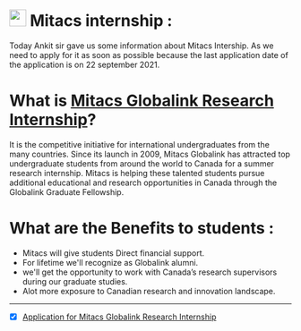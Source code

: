 # <img src="https://raw.githubusercontent.com/MartinHeinz/MartinHeinz/master/wave.gif" width="30px"> Mitacs internship :
Today Ankit sir gave us some information about Mitacs Intership. As we need to apply for it as soon as possible because the last application date of the application is on 22 september 2021.

# What is [Mitacs Globalink Research Internship](https://www.mitacs.ca/en/programs/globalink/globalink-research-internship)? 

It is the competitive initiative for international undergraduates from the many countries.
Since its launch in 2009, Mitacs Globalink has attracted top undergraduate students from around the world to Canada for a summer research internship.
Mitacs is helping these talented students pursue additional educational and research opportunities in Canada through the Globalink Graduate Fellowship.

# What are the Benefits to students :
-  Mitacs will give students Direct financial support.
-  For lifetime we'll recognize as Globalink alumni.
-  we'll get the opportunity to work with Canada’s research supervisors during our graduate studies.
-  Alot more exposure to Canadian research and innovation landscape.

-------------------------------------------------------------------------------------------------------------------

- [x] [Application for Mitacs Globalink Research Internship](https://globalink.mitacs.ca/#/student/application/welcome)




